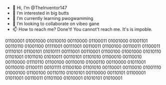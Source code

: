 - 👋 Hi, I’m @TheInventor147
- 👀 I’m interested in big butts
- 🌱 I’m currently learning pwogwamming
- 💞️ I’m looking to collaborate on vibeo gane
- 📫 How to reach me? Done't! You cannot't reach me. It's is impoble.

<!---
TheInventor147/TheInventor147 is a ✨ TheInventor147/TheInventor147 ✨ repository because its `TheInventor147/TheInventor147` (this file) appears on your GitHub TheInventor147/TheInventor147.
You can click the TheInventor147/TheInventor147 link to take a look at your changes.
--->


01100001 01001000 01010010 00110000 01100011 01001000 01001101 00110110 01001100 01111001 00111001 00110011 01100100 00110011 01100011 01110101 01100101 01010111 00111001 00110001 01100100 01001000 01010110 01101001 01011010 01010011 00110101 01101010 01100010 00110010 00110000 01110110 01100100 00110010 01000110 00110000 01011001 00110010 01100111 00101111 01100100 01101010 00110001 00110010 01001110 01000100 01100100 00110110 01010101 00110000 00110101 01100001 01011001 00110011 01101100 01010001 01010101 01010001
